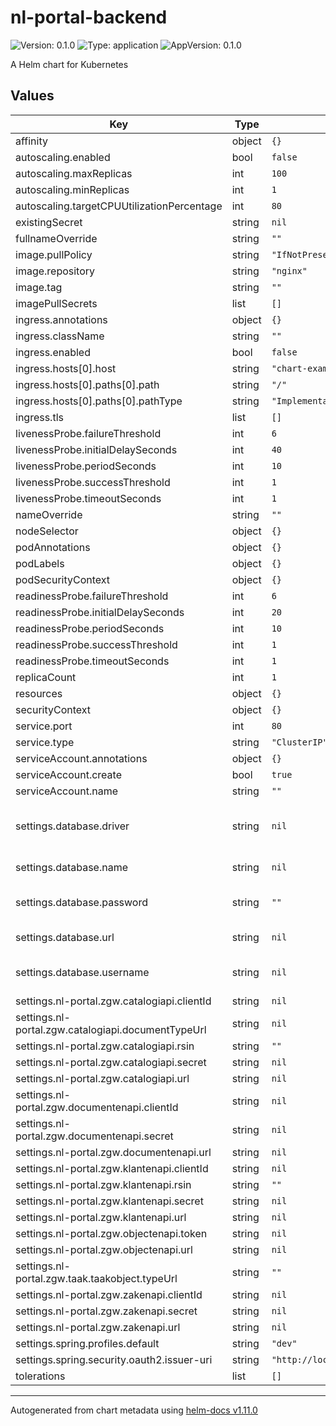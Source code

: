 # nl-portal-backend

![Version: 0.1.0](https://img.shields.io/badge/Version-0.1.0-informational?style=flat-square) ![Type: application](https://img.shields.io/badge/Type-application-informational?style=flat-square) ![AppVersion: 0.1.0](https://img.shields.io/badge/AppVersion-0.1.0-informational?style=flat-square)

A Helm chart for Kubernetes

## Values

| Key | Type | Default | Description |
|-----|------|---------|-------------|
| affinity | object | `{}` |  |
| autoscaling.enabled | bool | `false` |  |
| autoscaling.maxReplicas | int | `100` |  |
| autoscaling.minReplicas | int | `1` |  |
| autoscaling.targetCPUUtilizationPercentage | int | `80` |  |
| existingSecret | string | `nil` |  |
| fullnameOverride | string | `""` |  |
| image.pullPolicy | string | `"IfNotPresent"` |  |
| image.repository | string | `"nginx"` |  |
| image.tag | string | `""` |  |
| imagePullSecrets | list | `[]` |  |
| ingress.annotations | object | `{}` |  |
| ingress.className | string | `""` |  |
| ingress.enabled | bool | `false` |  |
| ingress.hosts[0].host | string | `"chart-example.local"` |  |
| ingress.hosts[0].paths[0].path | string | `"/"` |  |
| ingress.hosts[0].paths[0].pathType | string | `"ImplementationSpecific"` |  |
| ingress.tls | list | `[]` |  |
| livenessProbe.failureThreshold | int | `6` |  |
| livenessProbe.initialDelaySeconds | int | `40` |  |
| livenessProbe.periodSeconds | int | `10` |  |
| livenessProbe.successThreshold | int | `1` |  |
| livenessProbe.timeoutSeconds | int | `1` |  |
| nameOverride | string | `""` |  |
| nodeSelector | object | `{}` |  |
| podAnnotations | object | `{}` |  |
| podLabels | object | `{}` |  |
| podSecurityContext | object | `{}` |  |
| readinessProbe.failureThreshold | int | `6` |  |
| readinessProbe.initialDelaySeconds | int | `20` |  |
| readinessProbe.periodSeconds | int | `10` |  |
| readinessProbe.successThreshold | int | `1` |  |
| readinessProbe.timeoutSeconds | int | `1` |  |
| replicaCount | int | `1` |  |
| resources | object | `{}` |  |
| securityContext | object | `{}` |  |
| service.port | int | `80` |  |
| service.type | string | `"ClusterIP"` |  |
| serviceAccount.annotations | object | `{}` |  |
| serviceAccount.create | bool | `true` |  |
| serviceAccount.name | string | `""` |  |
| settings.database.driver | string | `nil` | Driver Class name of the database |
| settings.database.name | string | `nil` | Database name |
| settings.database.password | string | `""` | Password for the database |
| settings.database.url | string | `nil` | Database hostname |
| settings.database.username | string | `nil` | Username for the database |
| settings.nl-portal.zgw.catalogiapi.clientId | string | `nil` |  |
| settings.nl-portal.zgw.catalogiapi.documentTypeUrl | string | `nil` |  |
| settings.nl-portal.zgw.catalogiapi.rsin | string | `""` |  |
| settings.nl-portal.zgw.catalogiapi.secret | string | `nil` |  |
| settings.nl-portal.zgw.catalogiapi.url | string | `nil` |  |
| settings.nl-portal.zgw.documentenapi.clientId | string | `nil` |  |
| settings.nl-portal.zgw.documentenapi.secret | string | `nil` |  |
| settings.nl-portal.zgw.documentenapi.url | string | `nil` |  |
| settings.nl-portal.zgw.klantenapi.clientId | string | `nil` |  |
| settings.nl-portal.zgw.klantenapi.rsin | string | `""` |  |
| settings.nl-portal.zgw.klantenapi.secret | string | `nil` |  |
| settings.nl-portal.zgw.klantenapi.url | string | `nil` |  |
| settings.nl-portal.zgw.objectenapi.token | string | `nil` |  |
| settings.nl-portal.zgw.objectenapi.url | string | `nil` |  |
| settings.nl-portal.zgw.taak.taakobject.typeUrl | string | `""` |  |
| settings.nl-portal.zgw.zakenapi.clientId | string | `nil` |  |
| settings.nl-portal.zgw.zakenapi.secret | string | `nil` |  |
| settings.nl-portal.zgw.zakenapi.url | string | `nil` |  |
| settings.spring.profiles.default | string | `"dev"` |  |
| settings.spring.security.oauth2.issuer-uri | string | `"http://localhost:8082/auth/realms/master"` |  |
| tolerations | list | `[]` |  |

----------------------------------------------
Autogenerated from chart metadata using [helm-docs v1.11.0](https://github.com/norwoodj/helm-docs/releases/v1.11.0)
